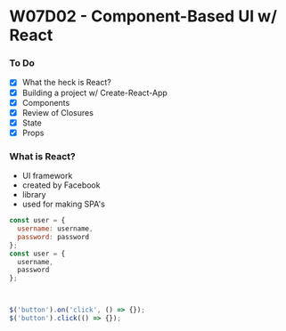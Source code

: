 # W07D02 - Component-Based UI w/ React

### To Do
- [x] What the heck is React?
- [x] Building a project w/ Create-React-App
- [x] Components
- [x] Review of Closures
- [x] State
- [x] Props

### What is React?
* UI framework
* created by Facebook
* library
* used for making SPA's

```js
const user = {
  username: username,
  password: password
};
const user = {
  username,
  password
};



$('button').on('click', () => {});
$('button').click(() => {});
```










